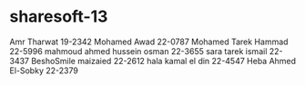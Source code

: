 sharesoft-13
============

Amr Tharwat 19-2342
Mohamed Awad 22-0787
Mohamed Tarek Hammad 22-5996
mahmoud ahmed hussein osman 22-3655
sara tarek ismail 22-3437
BeshoSmile
maizaied 22-2612
hala kamal el din 22-4547
Heba Ahmed El-Sobky	22-2379